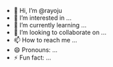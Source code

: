 - 👋 Hi, I’m @rayoju
- 👀 I’m interested in ...
- 🌱 I’m currently learning ...
- 💞️ I’m looking to collaborate on ...
- 📫 How to reach me ...
- 😄 Pronouns: ...
- ⚡ Fun fact: ...

<!---
rayoju/rayoju is a ✨ special ✨ repository because its `README.md` (this file) appears on your GitHub profile.
You can click the Preview link to take a look at your changes.
--->
